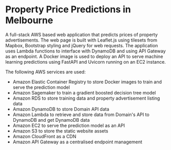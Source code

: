 # Property Price Predictions in Melbourne

A full-stack AWS based web application that predicts prices of property advertisements. The web page is built with Leaflet.js using tilesets from Mapbox, Bootstrap styling and jQuery for web requests. The application uses Lambda functions to interface with DynamoDB and using API Gateway as an endpoint. A Docker image is used to deploy an API to serve machine learning predictions using FastAPI and Uvicorn running on an EC2 instance. 

The following AWS services are used:  
* Amazon Elastic Container Registry to store Docker images to train and serve the prediction model
* Amazon Sagemaker to train a gradient boosted decision tree model
* Amazon RDS to store training data and property advertisement listing data
* Amazon DynamoDB to store Domain API data
* Amazon Lambda to retrieve and store data from Domain's API to DynamoDB and get DynamoDB data
* Amazon EC2 to serve the prediction model as an API
* Amazon S3 to store the static website assets
* Amazon CloudFront as a CDN
* Amazon API Gateway as a centralised endpoint management
